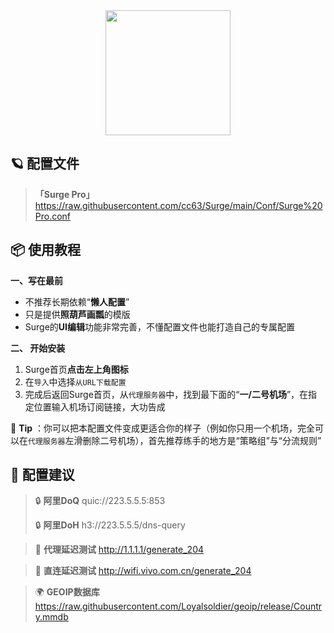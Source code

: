 <div align="center">
 <img src="https://raw.githubusercontent.com/cc63/Surge/main/Module/Surge.png" width="200">
</div>

## 🪐 配置文件
> **「Surge Pro」** https://raw.githubusercontent.com/cc63/Surge/main/Conf/Surge%20Pro.conf

## 📦 使用教程

**一、写在最前**

- 不推荐长期依赖“**懒人配置**”
- 只是提供**照葫芦画瓢**的模版
- Surge的**UI编辑**功能非常完善，不懂配置文件也能打造自己的专属配置


**二、 开始安装**

1. Surge首页**点击左上角图标**
2. 在`导入`中选择`从URL下载配置`
4. 完成后返回Surge首页，从`代理服务器`中，找到最下面的“**一/二号机场**”，在指定位置输入机场订阅链接，大功告成

🔔 **Tip** ：你可以把本配置文件变成更适合你的样子（例如你只用一个机场，完全可以在`代理服务器`左滑删除二号机场），首先推荐练手的地方是“策略组”与“分流规则”

## 🧩 配置建议

>  🔒 **阿里DoQ** quic://223.5.5.5:853
> 
>  🔒 **阿里DoH** h3://223.5.5.5/dns-query

>  🛜 **代理延迟测试** http://1.1.1.1/generate_204

>  🛜 **直连延迟测试** http://wifi.vivo.com.cn/generate_204

>  🌍 **GEOIP数据库** https://raw.githubusercontent.com/Loyalsoldier/geoip/release/Country.mmdb
